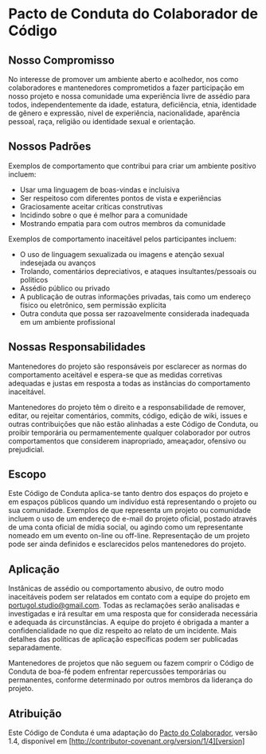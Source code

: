 # Pacto de Conduta do Colaborador de Código

## Nosso Compromisso

No interesse de promover um ambiente aberto e acolhedor, nos como colaboradores e mantenedores comprometidos a fazer participação em nosso projeto e nossa comunidade uma experiência livre de assédio para todos, independentemente da idade, estatura, deficiência, etnia, identidade de gênero e expressão, nivel de experiência, nacionalidade, aparência pessoal, raça, religião ou identidade sexual e orientação.

## Nossos Padrões

Exemplos de comportamento que contribui para criar um ambiente positivo incluem:

* Usar uma linguagem de boas-vindas e incluisiva
* Ser respeitoso com diferentes pontos de vista e experiências
* Graciosamente aceitar críticas construtivas
* Incidindo sobre o que é melhor para a comunidade
* Mostrando empatia para com outros membros da comunidade

Exemplos de comportamento inaceitável pelos participantes incluem:

* O uso de linguagem sexualizada ou imagens e atenção sexual indesejada ou avanços
* Trolando, comentários depreciativos, e ataques insultantes/pessoais ou politicos
* Assédio público ou privado
* A publicação de outras informações privadas, tais como um endereço físico ou eletrônico, sem permissão explícita
* Outra conduta que possa ser razoavelmente considerada inadequada em um ambiente profissional

## Nossas Responsabilidades

Mantenedores do projeto são responsáveis por esclarecer as normas do comportamento aceitável e espera-se que as medidas corretivas adequadas e justas em resposta a todas as instâncias do comportamento inaceitável.

Mantenedores do projeto têm o direito e a responsabilidade de remover, editar, ou rejeitar comentários, commits, código, edição de wiki, issues e outras contribuições que não estão alinhadas a este Código de Conduta, ou proibir temporária ou permamentemente qualquer colaborador por outros comportamentos que considerem inapropriado, ameaçador, ofensivo ou prejudicial.

## Escopo

Este Código de Conduta aplica-se tanto dentro dos espaços do projeto e em espaços públicos quando um indivíduo está representando o projeto ou sua comunidade. Exemplos de que representa um projeto ou comunidade incluem o uso de um endereço de e-mail do projeto oficial, postado através de uma conta oficial de mídia social, ou agindo como um representante nomeado em um evento on-line ou off-line. Representação de um projeto pode ser ainda definidos e esclarecidos pelos mantenedores do projeto.

## Aplicação

Instânicas de assédio ou comportamento abusivo, de outro modo inaceitáveis podem ser relatados em contato com a equipe do projeto em [portugol.studio@gmail.com](mailto:portugol.studio@gmail.com). Todas as reclamações serão analisadas e investigadas e irá resultar em uma resposta que for considerada necessária e adequada ás circunstâncias. A equipe do projeto é obrigada a manter a confidencialidade no que diz respeito ao relato de um incidente. Mais detalhes das políticas de aplicação específicas podem ser publicadas separadamente.

Mantenedores de projetos que não seguem ou fazem comprir o Código de Conduta de boa-fé podem enfrentar repercussões temporárias ou permanentes, conforme determinado por outros membros da liderança do projeto.

## Atribuição

Este Código de Conduta é uma adaptação do [Pacto do Colaborador][homepage], versão 1.4, disponível em [http://contributor-covenant.org/version/1/4][version]

[homepage]: http://contributor-covenant.org
[version]: http://contributor-covenant.org/version/1/4/
